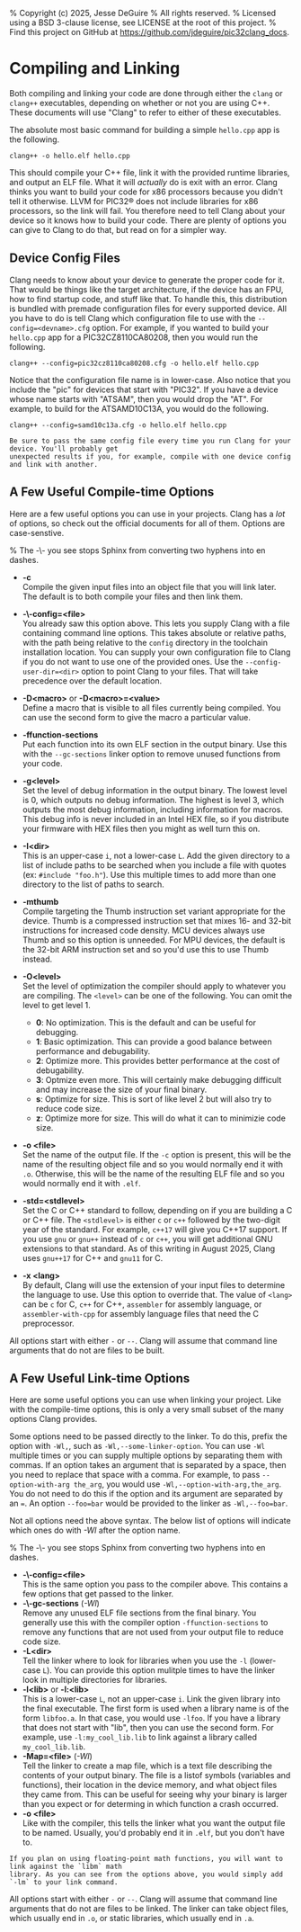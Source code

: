 % Copyright (c) 2025, Jesse DeGuire
% All rights reserved.
% Licensed using a BSD 3-clause license, see LICENSE at the root of this project.
% Find this project on GitHub at https://github.com/jdeguire/pic32clang_docs.

# Compiling and Linking

Both compiling and linking your code are done through either the `clang` or `clang++` executables,
depending on whether or not you are using C++. These documents will use "Clang" to refer to either
of these executables.

The absolute most basic command for building a simple `hello.cpp` app is the following.

```
clang++ -o hello.elf hello.cpp
```

This should compile your C++ file, link it with the provided runtime libraries, and output an ELF file.
What it will *actually* do is exit with an error. Clang thinks you want to build your code for x86
processors because you didn't tell it otherwise. LLVM for PIC32® does not include libraries for x86
processors, so the link will fail. You therefore need to tell Clang about your device so it knows how
to build your code. There are plenty of options you can give to Clang to do that, but read on for a
simpler way.


## Device Config Files
Clang needs to know about your device to generate the proper code for it. That would be things like
the target architecture, if the device has an FPU, how to find startup code, and stuff like that. To
handle this, this distribution is bundled with premade configuration files for every supported device.
All you have to do is tell Clang which configuration file to use with the `--config=<devname>.cfg`
option. For example, if you wanted to build your `hello.cpp` app for a PIC32CZ8110CA80208, then you
would run the following.

```
clang++ --config=pic32cz8110ca80208.cfg -o hello.elf hello.cpp
```

Notice that the configuration file name is in lower-case. Also notice that you include the "pic" for
devices that start with "PIC32". If you have a device whose name starts with "ATSAM", then you would
drop the "AT". For example, to build for the ATSAMD10C13A, you would do the following.

```
clang++ --config=samd10c13a.cfg -o hello.elf hello.cpp
```

```{caution}
Be sure to pass the same config file every time you run Clang for your device. You'll probably get
unexpected results if you, for example, compile with one device config and link with another.
```


## A Few Useful Compile-time Options
Here are a few useful options you can use in your projects. Clang has a *lot* of options, so check
out the official documents for all of them. Options are case-senstive.

% The -\\- you see stops Sphinx from converting two hyphens into en dashes.

- **-c**  
Compile the given input files into an object file that you will link later. The default is to both
compile your files and then link them.
- **-\\-config=\<file\>**  
You already saw this option above. This lets you supply Clang with a file containing command line
options. This takes absolute or relative paths, with the path being relative to the `config` directory
in the toolchain installation location. You can supply your own configuration file to Clang if you
do not want to use one of the provided ones. Use the `--config-user-dir=<dir>` option to point Clang
to your files. That will take precedence over the default location.
- **-D\<macro\>** or **-D\<macro\>=\<value\>**  
Define a macro that is visible to all files currently being compiled. You can use the second form to
give the macro a particular value.
- **-ffunction-sections**  
Put each function into its own ELF section in the output binary. Use this with the `--gc-sections`
linker option to remove unused functions from your code.
- **-g\<level\>**  
Set the level of debug information in the output binary. The lowest level is 0, which outputs no debug
information. The highest is level 3, which outputs the most debug information, including information
for macros. This debug info is never included in an Intel HEX file, so if you distribute your firmware
with HEX files then you might as well turn this on.
- **-I\<dir\>**  
This is an upper-case `i`, not a lower-case `L`. Add the given directory to a list of include paths
to be searched when you include a file with quotes (ex: `#include "foo.h"`). Use this multiple times
to add more than one directory to the list of paths to search.
- **-mthumb**  
Compile targeting the Thumb instruction set variant appropriate for the device. Thumb is a compressed
instruction set that mixes 16- and 32-bit instructions for increased code density. MCU devices always
use Thumb and so this option is unneeded. For MPU devices, the default is the 32-bit ARM instruction
set and so you'd use this to use Thumb instead.
- **-O\<level\>**  
Set the level of optimization the compiler should apply to whatever you are compiling. The `<level>`
can be one of the following. You can omit the level to get level 1.

  - **0**: No optimization. This is the default and can be useful for debugging.
  - **1**: Basic optimization. This can provide a good balance between performance and debugability.
  - **2**: Optimize more. This provides better performance at the cost of debugability.
  - **3**: Optmize even more. This will certainly make debugging difficult and may increase the size
  of your final binary.
  - **s**: Optimize for size. This is sort of like level 2 but will also try to reduce code size.
  - **z**: Optimize more for size. This will do what it can to minimizie code size.
- **-o \<file\>**  
Set the name of the output file. If the `-c` option is present, this will be the name of the resulting
object file and so you would normally end it with `.o`. Otherwise, this will be the name of the resulting
ELF file and so you would normally end it with `.elf`.
- **-std=\<stdlevel\>**  
Set the C or C++ standard to follow, depending on if you are building a C or C++ file. The `<stdlevel>`
is either `c` or `c++` followed by the two-digit year of the standard. For example, `c++17` will give
you C++17 support. If you use `gnu` or `gnu++` instead of `c` or `c++`, you will get additional GNU
extensions to that standard. As of this writing in August 2025, Clang uses `gnu++17` for C++ and
`gnu11` for C.
- **-x \<lang\>**  
By default, Clang will use the extension of your input files to determine the language to use. Use
this option to override that. The value of `<lang>` can be `c` for C, `c++` for C++, `assembler` for
assembly language, or `assembler-with-cpp` for assembly language files that need the C preprocessor.

All options start with either `-` or `--`. Clang will assume that command line arguments that do not
are files to be built.


## A Few Useful Link-time Options
Here are some useful options you can use when linking your project. Like with the compile-time options,
this is only a very small subset of the many options Clang provides.

Some options need to be passed directly to the linker. To do this, prefix the option with `-Wl,`, such
as `-Wl,--some-linker-option`. You can use `-Wl` multiple times or you can supply multiple options by
separating them with commas. If an option takes an argument that is separated by a space, then you need
to replace that space with a comma. For example, to pass `--option-with-arg the_arg`, you would use
`-Wl,--option-with-arg,the_arg`. You do not need to do this if the option and its argument are separated
by an `=`. An option `--foo=bar` would be provided to the linker as `-Wl,--foo=bar`.

Not all options need the above syntax. The below list of options will indicate which ones do with
*-Wl* after the option name.

% The -\\- you see stops Sphinx from converting two hyphens into en dashes.

- **-\\-config=\<file\>**  
This is the same option you pass to the compiler above. This contains a few options that get passed
to the linker.
- **-\\-gc-sections** (*-Wl*)  
Remove any unused ELF file sections from the final binary. You generally use this with the compiler
option `-ffunction-sections` to remove any functions that are not used from your output file to reduce
code size.
- **-L\<dir\>**  
Tell the linker where to look for libraries when you use the `-l` (lower-case `L`). You can provide
this option mulitple times to have the linker look in multiple directories for libraries.
- **-l\<lib\>** or **-l:\<lib\>**  
This is a lower-case `L`, not an upper-case `i`. Link the given library into the final executable.
The first form is used when a library name is of the form `libfoo.a`. In that case, you would use
`-lfoo`. If you have a library that does not start with "lib", then you can use the second form. For
example, use `-l:my_cool_lib.lib` to link against a library called `my_cool_lib.lib`.
- **-Map=\<file\>** (*-Wl*)  
Tell the linker to create a map file, which is a text file describing the contents of your output
binary. The file is a listof symbols (variables and functions), their location in the device memory,
and what object files they came from. This can be useful for seeing why your binary is larger than
you expect or for determing in which function a crash occurred.
- **-o \<file\>**  
Like with the compiler, this tells the linker what you want the output file to be named. Usually, you'd
probably end it in `.elf`, but you don't have to.

```{tip}
If you plan on using floating-point math functions, you will want to link against the `libm` math
library. As you can see from the options above, you would simply add `-lm` to your link command.
```

All options start with either `-` or `--`. Clang will assume that command line arguments that do not
are files to be linked. The linker can take object files, which usually end in `.o`, or static libraries,
which usually end in `.a`.
